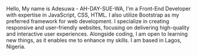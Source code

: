 
Hello, My name is Adesuwa - AH-DAY-SUE-WA, I'm a Front-End Developer with expertise in JavaScript, CSS, HTML. I also utilize Bootstrap as my preferred framework for web development. I specialize in creating responsive and user-friendly websites, focusing on delivering high-quality and interactive user experiences. Alongside coding, I am open to learning new things, as it enables me to enhance my skills. I am based in Lagos, Nigeria.
<!---
Aiwerioghene/Aiwerioghene is a ✨ special ✨ repository because its `README.md` (this file) appears on your GitHub profile.
You can click the Preview link to take a look at your changes.
--->

